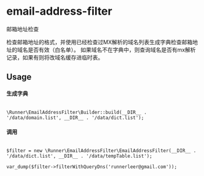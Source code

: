 # email-address-filter
邮箱地址检查

检查邮箱地址的格式，并使用已经检查过MX解析的域名列表生成字典检查邮箱地址的域名是否有效（白名单）。
如果域名不在字典中，则查询域名是否有mx解析记录，如果有则将改域名缓存进临时表。

## Usage

#### 生成字典
```

\Runner\EmailAddressFilter\Builder::build(__DIR__ . '/data/domain.list', __DIR__ . '/data/dict.list');

```

#### 调用
```

$filter = new \Runner\EmailAddressFilter\EmailAddressFilter(__DIR__ . '/data/dict.list', __DIR__ . '/data/tempTable.list');

var_dump($filter->filterWithQueryDns('runnerleer@gmail.com'));

```